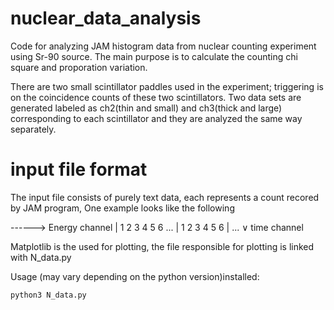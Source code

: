 # nuclear_data_analysis
Code for analyzing JAM histogram data from nuclear counting experiment using Sr-90 source.
The main purpose is to calculate the counting chi square and proporation variation.

There are two small scintillator paddles used in the experiment; triggering is on the coincidence counts of these two scintillators. Two data sets are generated labeled as ch2(thin and small) and ch3(thick and large) corresponding to each scintillator and they are analyzed the same way separately.

# input file format
The input file consists of purely text data, each represents a count recored by JAM program,
One example looks like the following

  ------> Energy channel
| 1 2 3 4 5 6 ...
| 1 2 3 4 5 6
| ...
∨
time channel

Matplotlib is the used for plotting, the file responsible for plotting is linked with N_data.py

Usage (may vary depending on the python version)installed:

    python3 N_data.py


